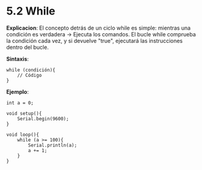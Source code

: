 # **5.2 While**

**Explicacion**: El concepto detrás de un ciclo while es simple: mientras una condición es verdadera -> Ejecuta los comandos. El bucle while comprueba la condición cada vez, y si devuelve "true", ejecutará las instrucciones dentro del bucle.

**Sintaxis**: 

```arduino
while (condición){
    // Código 
}
```
**Ejemplo**:
```arduino
int a = 0;

void setup(){
    Serial.begin(9600);
}

void loop(){
    while (a >= 100){
        Serial.println(a);
        a += 1;
    }
}
```